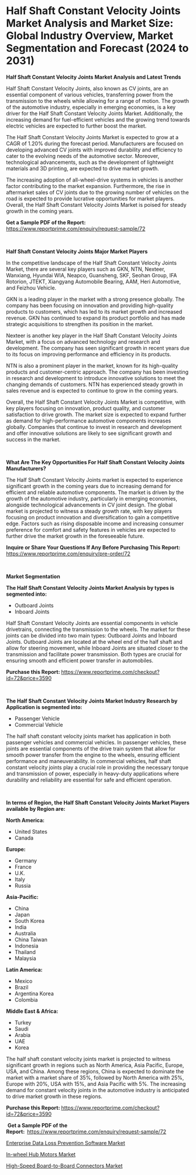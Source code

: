 <p><h1>Half Shaft Constant Velocity Joints Market Analysis and Market Size: Global Industry Overview, Market Segmentation and Forecast (2024 to 2031)</h1></p><p><strong>Half Shaft Constant Velocity Joints Market Analysis and Latest Trends</strong></p>
<p><p>Half Shaft Constant Velocity Joints, also known as CV joints, are an essential component of various vehicles, transferring power from the transmission to the wheels while allowing for a range of motion. The growth of the automotive industry, especially in emerging economies, is a key driver for the Half Shaft Constant Velocity Joints Market. Additionally, the increasing demand for fuel-efficient vehicles and the growing trend towards electric vehicles are expected to further boost the market. </p><p>The Half Shaft Constant Velocity Joints Market is expected to grow at a CAGR of 1.20% during the forecast period. Manufacturers are focused on developing advanced CV joints with improved durability and efficiency to cater to the evolving needs of the automotive sector. Moreover, technological advancements, such as the development of lightweight materials and 3D printing, are expected to drive market growth.</p><p>The increasing adoption of all-wheel-drive systems in vehicles is another factor contributing to the market expansion. Furthermore, the rise in aftermarket sales of CV joints due to the growing number of vehicles on the road is expected to provide lucrative opportunities for market players. Overall, the Half Shaft Constant Velocity Joints Market is poised for steady growth in the coming years.</p></p>
<p><strong>Get a Sample PDF of the Report:&nbsp;</strong> <a href="https://www.reportprime.com/enquiry/request-sample/72">https://www.reportprime.com/enquiry/request-sample/72</a></p>
<p>&nbsp;</p>
<p><strong>Half Shaft Constant Velocity Joints Major Market Players</strong></p>
<p><p>In the competitive landscape of the Half Shaft Constant Velocity Joints Market, there are several key players such as GKN, NTN, Nexteer, Wanxiang, Hyundai WIA, Neapco, Guansheng, SKF, Seohan Group, IFA Rotorion, JTEKT, Xiangyang Automobile Bearing, AAM, Heri Automotive, and Feizhou Vehicle.</p><p>GKN is a leading player in the market with a strong presence globally. The company has been focusing on innovation and providing high-quality products to customers, which has led to its market growth and increased revenue. GKN has continued to expand its product portfolio and has made strategic acquisitions to strengthen its position in the market.</p><p>Nexteer is another key player in the Half Shaft Constant Velocity Joints Market, with a focus on advanced technology and research and development. The company has seen significant growth in recent years due to its focus on improving performance and efficiency in its products.</p><p>NTN is also a prominent player in the market, known for its high-quality products and customer-centric approach. The company has been investing in research and development to introduce innovative solutions to meet the changing demands of customers. NTN has experienced steady growth in sales revenue and is expected to continue to grow in the coming years.</p><p>Overall, the Half Shaft Constant Velocity Joints Market is competitive, with key players focusing on innovation, product quality, and customer satisfaction to drive growth. The market size is expected to expand further as demand for high-performance automotive components increases globally. Companies that continue to invest in research and development and offer innovative solutions are likely to see significant growth and success in the market.</p></p>
<p>&nbsp;</p>
<p><strong>What Are The Key Opportunities For Half Shaft Constant Velocity Joints Manufacturers?</strong></p>
<p><p>The Half Shaft Constant Velocity Joints market is expected to experience significant growth in the coming years due to increasing demand for efficient and reliable automotive components. The market is driven by the growth of the automotive industry, particularly in emerging economies, alongside technological advancements in CV joint design. The global market is projected to witness a steady growth rate, with key players focusing on product innovation and diversification to gain a competitive edge. Factors such as rising disposable income and increasing consumer preference for comfort and safety features in vehicles are expected to further drive the market growth in the foreseeable future.</p></p>
<p><strong>Inquire or Share Your Questions If Any Before Purchasing This Report:</strong> <a href="https://www.reportprime.com/enquiry/pre-order/72">https://www.reportprime.com/enquiry/pre-order/72</a></p>
<p>&nbsp;</p>
<p><strong>Market Segmentation</strong></p>
<p><strong>The Half Shaft Constant Velocity Joints Market Analysis by types is segmented into:</strong></p>
<p><ul><li>Outboard Joints</li><li>Inboard Joints</li></ul></p>
<p><p>Half Shaft Constant Velocity Joints are essential components in vehicle drivetrains, connecting the transmission to the wheels. The market for these joints can be divided into two main types: Outboard Joints and Inboard Joints. Outboard Joints are located at the wheel end of the half shaft and allow for steering movement, while Inboard Joints are situated closer to the transmission and facilitate power transmission. Both types are crucial for ensuring smooth and efficient power transfer in automobiles.</p></p>
<p><strong>Purchase this Report:&nbsp;</strong><a href="https://www.reportprime.com/checkout?id=72&price=3590">https://www.reportprime.com/checkout?id=72&price=3590</a></p>
<p>&nbsp;</p>
<p><strong>The Half Shaft Constant Velocity Joints Market Industry Research by Application is segmented into:</strong></p>
<p><ul><li>Passenger Vehicle</li><li>Commercial Vehicle</li></ul></p>
<p><p>The half shaft constant velocity joints market has application in both passenger vehicles and commercial vehicles. In passenger vehicles, these joints are essential components of the drive train system that allow for smooth power transfer from the engine to the wheels, ensuring efficient performance and maneuverability. In commercial vehicles, half shaft constant velocity joints play a crucial role in providing the necessary torque and transmission of power, especially in heavy-duty applications where durability and reliability are essential for safe and efficient operation.</p></p>
<p>&nbsp;</p>
<p><strong>In terms of Region, the Half Shaft Constant Velocity Joints Market Players available by Region are:</strong></p>
<p>
    <p> <strong> North America: </strong>
        <ul>
            <li>United States</li>
            <li>Canada</li>
        </ul>
        </p> 
    <p> <strong> Europe: </strong>
        <ul>
            <li>Germany</li>
            <li>France</li>
            <li>U.K.</li>
            <li>Italy</li>
            <li>Russia</li>
        </ul>
        </p> 
    <p> <strong> Asia-Pacific: </strong>
        <ul>
            <li>China</li>
            <li>Japan</li>
            <li>South Korea</li>
            <li>India</li>
            <li>Australia</li>
            <li>China Taiwan</li>
            <li>Indonesia</li>
            <li>Thailand</li>
            <li>Malaysia</li>
        </ul>
        </p> 
    <p> <strong> Latin America: </strong>
        <ul>
            <li>Mexico</li>
            <li>Brazil</li>
            <li>Argentina Korea</li>
            <li>Colombia</li>
        </ul>
        </p> 
    <p> <strong> Middle East & Africa: </strong>
        <ul>
            <li>Turkey</li>
            <li>Saudi</li>
            <li>Arabia</li>
            <li>UAE</li>
            <li>Korea</li>
        </ul>
    </p>
    </p>
<p><p>The half shaft constant velocity joints market is projected to witness significant growth in regions such as North America, Asia Pacific, Europe, USA, and China. Among these regions, China is expected to dominate the market with a market share of 35%, followed by North America with 25%, Europe with 20%, USA with 15%, and Asia Pacific with 5%. The increasing demand for constant velocity joints in the automotive industry is anticipated to drive market growth in these regions.</p></p>
<p><strong>Purchase this Report: </strong><a href="https://www.reportprime.com/checkout?id=72&price=3590">https://www.reportprime.com/checkout?id=72&price=3590</a></p>
<p>&nbsp;<strong>Get a Sample PDF of the Report:&nbsp;&nbsp;</strong><a href="https://www.reportprime.com/enquiry/request-sample/72">https://www.reportprime.com/enquiry/request-sample/72</a></p>
<p><strong></strong></p>
<p><p><a href="https://view.publitas.com/reportprime-1/enterprise-data-loss-prevention-software-market-size-and-growth-market-segmentation-regional-and-country-breakdowns-and-market-trends-for-period-from-2023-2030/">Enterprise Data Loss Prevention Software Market</a></p><p><a href="https://view.publitas.com/reportprime-1/global-in-wheel-hub-motors-market-by-types-applications-and-major-players-with-regional-growth-rate-analysis-and-development-situation-from-2023-to-2030/">In-wheel Hub Motors Market</a></p><p><a href="https://view.publitas.com/reportprime-1/high-speed-board-to-board-connectors-market-size-reflecting-a-forecast-till-2030-market-by-type-by-application-and-by-geography/">High-Speed Board-to-Board Connectors Market</a></p></p>
